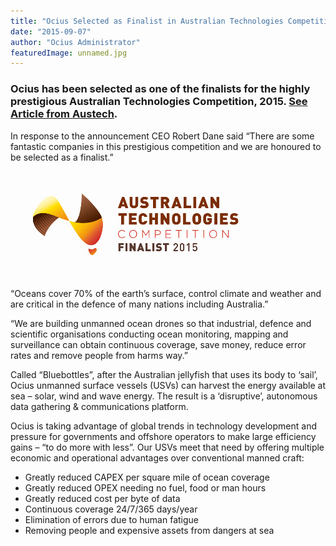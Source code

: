 ```yaml
---
title: "Ocius Selected as Finalist in Australian Technologies Competition"
date: "2015-09-07"
author: "Ocius Administrator"
featuredImage: unnamed.jpg
---
```


### Ocius has been selected as one of the finalists for the highly prestigious Australian Technologies Competition, 2015. <span style="color: #3366ff;">[See Article from Austech](http://www.austechcomp.com/#!2014-finalists/c1xkg)</span>.

In response to the announcement CEO Robert Dane said “There are some fantastic companies in this prestigious competition and we are honoured to be selected as a finalist.”

![unnamed](./unnamed.jpg)

“Oceans cover 70% of the earth’s surface, control climate and weather and are critical in the defence of many nations including Australia.”

“We are building unmanned ocean drones so that industrial, defence and scientific organisations conducting ocean monitoring, mapping and surveillance can obtain continuous coverage, save money, reduce error rates and remove people from harms way.”

Called “Bluebottles”, after the Australian jellyfish that uses its body to ‘sail’, Ocius unmanned surface vessels (USVs) can harvest the energy available at sea – solar, wind and wave energy. The result is a ‘disruptive’, autonomous data gathering & communications platform.

Ocius is taking advantage of global trends in technology development and pressure for governments and offshore operators to make large efficiency gains – “to do more with less”. Our USVs meet that need by offering multiple economic and operational advantages over conventional manned craft:

*   Greatly reduced CAPEX per square mile of ocean coverage
*   Greatly reduced OPEX needing no fuel, food or man hours
*   Greatly reduced cost per byte of data
*   Continuous coverage 24/7/365 days/year
*   Elimination of errors due to human fatigue
*   Removing people and expensive assets from dangers at sea
